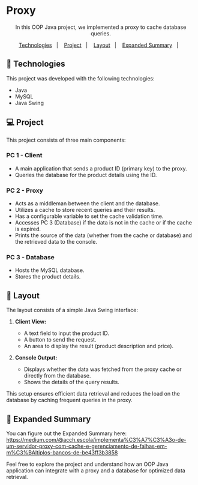 # Proxy

<p align="center">
In this OOP Java project, we implemented a proxy to cache database queries.
</p>
<p align="center">
  <a href="#-technologies">Technologies</a>&nbsp;&nbsp;&nbsp;|&nbsp;&nbsp;&nbsp;
  <a href="#-project">Project</a>&nbsp;&nbsp;&nbsp;|&nbsp;&nbsp;&nbsp;
  <a href="#-layout">Layout</a>&nbsp;&nbsp;&nbsp;|&nbsp;&nbsp;&nbsp;
  <a href="#-summary">Expanded Summary</a>&nbsp;&nbsp;&nbsp;|&nbsp;&nbsp;&nbsp;
</p>

## 🚀 Technologies

This project was developed with the following technologies:

- Java
- MySQL
- Java Swing

## 💻 Project

This project consists of three main components:

### PC 1 - Client
- A main application that sends a product ID (primary key) to the proxy.
- Queries the database for the product details using the ID.

### PC 2 - Proxy
- Acts as a middleman between the client and the database.
- Utilizes a cache to store recent queries and their results.
- Has a configurable variable to set the cache validation time.
- Accesses PC 3 (Database) if the data is not in the cache or if the cache is expired.
- Prints the source of the data (whether from the cache or database) and the retrieved data to the console.

### PC 3 - Database
- Hosts the MySQL database.
- Stores the product details.

## 🔖 Layout

The layout consists of a simple Java Swing interface:

1. **Client View:**
    - A text field to input the product ID.
    - A button to send the request.
    - An area to display the result (product description and price).

2. **Console Output:**
    - Displays whether the data was fetched from the proxy cache or directly from the database.
    - Shows the details of the query results.

This setup ensures efficient data retrieval and reduces the load on the database by caching frequent queries in the proxy.

## 🔖 Expanded Summary

You can figure out the Expanded Summary here: https://medium.com/@acch.escola/implementa%C3%A7%C3%A3o-de-um-servidor-proxy-com-cache-e-gerenciamento-de-falhas-em-m%C3%BAltiplos-bancos-de-be43ff3b3858

Feel free to explore the project and understand how an OOP Java application can integrate with a proxy and a database for optimized data retrieval.
